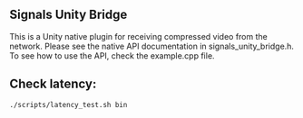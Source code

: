 Signals Unity Bridge
--------------------

This is a Unity native plugin for receiving compressed video from the network.
Please see the native API documentation in signals_unity_bridge.h.
To see how to use the API, check the example.cpp file.

Check latency:
--------------

```sh
./scripts/latency_test.sh bin
```
